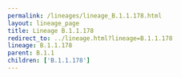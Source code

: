 ```yaml
---
permalink: /lineages/lineage_B.1.1.178.html
layout: lineage_page
title: Lineage B.1.1.178
redirect_to: ../lineage.html?lineage=B.1.1.178
lineage: B.1.1.178
parent: B.1.1
children: ['B.1.1.178']
---
```

